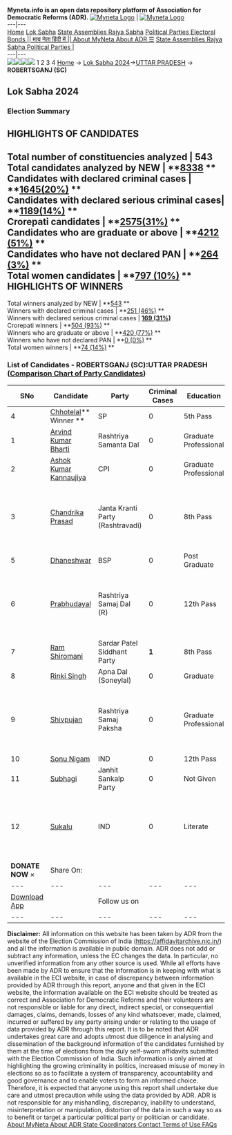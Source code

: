 **Myneta.info is an open data repository platform of Association for Democratic Reforms (ADR).**
[![Myneta Logo](https://www.myneta.info/lib/img/myneta-logo.png)](https://www.myneta.info/) | [![Myneta Logo](https://www.myneta.info/lib/img/adr-logo.png)](https://adrindia.org)  
---|---  
[Home](https://www.myneta.info/) [Lok Sabha](https://www.myneta.info/#ls "Lok Sabha") [ State Assemblies ](https://www.myneta.info/#sa "State Assemblies") [Rajya Sabha](https://www.myneta.info/#rs "Rajya Sabha") [Political Parties ](https://www.myneta.info/party "Political Parties") [ Electoral Bonds ](https://www.myneta.info/electoral_bonds "Electoral Bonds") [ || माय नेता हिंदी में || ](https://translate.google.co.in/translate?prev=hp&hl=en&js=y&u=www.myneta.info&sl=en&tl=hi&history_state0=) [ About MyNeta ](https://adrindia.org/content/about-myneta) [ About ADR ](https://adrindia.org/about-adr/who-we-are) [☰](javascript:void\(0\))
[ State Assemblies ](https://www.myneta.info/#sa "State Assemblies") [ Rajya Sabha ](https://www.myneta.info/#rs "Rajya Sabha") [ Political Parties ](https://www.myneta.info/party "Political Parties")
|   
---|---  
![](https://www.myneta.info/lib/img/banner/banner-1.png)![](https://www.myneta.info/lib/img/banner/banner-2.png)![](https://www.myneta.info/lib/img/banner/banner-3.png)![](https://www.myneta.info/lib/img/banner/banner-4.png)
1  2  3  4 
[Home](https://www.myneta.info/) → [Lok Sabha 2024](https://www.myneta.info/LokSabha2024/)→[UTTAR PRADESH](https://www.myneta.info/LokSabha2024/index.php?action=show_constituencies&state_id=35) → **ROBERTSGANJ (SC)**
### 
## Lok Sabha 2024
###  Election Summary 
HIGHLIGHTS OF CANDIDATES  
---  
Total number of constituencies analyzed |  543   
Total candidates analyzed by NEW | **[8338](https://www.myneta.info/LokSabha2024/index.php?action=summary&subAction=candidates_analyzed&sort=candidate#summary) **  
Candidates with declared criminal cases | **[1645(20%)](https://www.myneta.info/LokSabha2024/index.php?action=summary&subAction=crime&sort=candidate#summary) **  
Candidates with declared serious criminal cases| **[1189(14%)](https://www.myneta.info/LokSabha2024/index.php?action=summary&subAction=serious_crime&sort=candidate#summary) **  
Crorepati candidates | **[2575(31%)](https://www.myneta.info/LokSabha2024/index.php?action=summary&subAction=crorepati&sort=candidate#summary) **  
Candidates who are graduate or above | **[4212 (51%)](https://www.myneta.info/LokSabha2024/index.php?action=summary&subAction=education&sort=candidate#summary) **  
Candidates who have not declared PAN | **[264 (3%)](https://www.myneta.info/LokSabha2024/index.php?action=summary&subAction=without_pan&sort=candidate#summary) **  
Total women candidates | **[797 (10%)](https://www.myneta.info/LokSabha2024/index.php?action=summary&subAction=women_candidate&sort=candidate#summary) **  
HIGHLIGHTS OF WINNERS  
---  
Total winners analyzed by NEW | **[543](https://www.myneta.info/LokSabha2024/index.php?action=summary&subAction=winner_analyzed&sort=candidate#summary) **  
Winners with declared criminal cases | **[251 (46%)](https://www.myneta.info/LokSabha2024/index.php?action=summary&subAction=winner_crime&sort=candidate#summary) **  
Winners with declared serious criminal cases | **[169 (31%)](https://www.myneta.info/LokSabha2024/index.php?action=summary&subAction=winner_serious_crime&sort=candidate#summary)**  
Crorepati winners | **[504 (93%)](https://www.myneta.info/LokSabha2024/index.php?action=summary&subAction=winner_crorepati&sort=candidate#summary) **  
Winners who are graduate or above | **[420 (77%)](https://www.myneta.info/LokSabha2024/index.php?action=summary&subAction=winner_education&sort=candidate#summary) **  
Winners who have not declared PAN | **[0 (0%)](https://www.myneta.info/LokSabha2024/index.php?action=summary&subAction=winner_without_pan&sort=candidate#summary) **  
Total women winners | **[74 (14%)](https://www.myneta.info/LokSabha2024/index.php?action=summary&subAction=winner_women&sort=candidate#summary) **  
### List of Candidates - ROBERTSGANJ (SC):UTTAR PRADESH ([Comparison Chart of Party Candidates](https://www.myneta.info/LokSabha2024/comparisonchart.php?constituency_id=532))
SNo | Candidate| Party| Criminal Cases| Education| Age| Total Assets| Liabilities  
---|---|---|---|---|---|---|---  
4  | [Chhotelal](https://www.myneta.info/LokSabha2024/candidate.php?candidate_id=9098)** Winner ** | SP | 0 | 5th Pass| 51 | Rs 1,99,97,783 ~ 1 Crore+ | Rs 69,54,692 ~ 69 Lacs+  
1  | [Arvind Kumar Bharti](https://www.myneta.info/LokSabha2024/candidate.php?candidate_id=9101) | Rashtriya Samanta Dal | 0 | Graduate Professional| 32 | Rs 69,02,965 ~ 69 Lacs+ | Rs 10,99,000 ~ 10 Lacs+  
2  | [Ashok Kumar Kannaujiya](https://www.myneta.info/LokSabha2024/candidate.php?candidate_id=9104) | CPI | 0 | Graduate Professional| 60 | Rs 47,01,500 ~ 47 Lacs+ | Rs 0 ~   
3  | [Chandrika Prasad](https://www.myneta.info/LokSabha2024/candidate.php?candidate_id=9096) | Janta Kranti Party (Rashtravadi) | 0 | 8th Pass| 66 | ![](https://myneta.info/image_v2.php?myneta_folder=LokSabha2024&candidate_id=9096&col=ta) | ![](https://myneta.info/image_v2.php?myneta_folder=LokSabha2024&candidate_id=9096&col=lia)  
5  | [Dhaneshwar](https://www.myneta.info/LokSabha2024/candidate.php?candidate_id=9099) | BSP | 0 | Post Graduate| 49 | Rs 1,76,20,254 ~ 1 Crore+ | Rs 1,15,000 ~ 1 Lacs+  
6  | [Prabhudayal](https://www.myneta.info/LokSabha2024/candidate.php?candidate_id=9103) | Rashtriya Samaj Dal (R) | 0 | 12th Pass| 70 | ![](https://myneta.info/image_v2.php?myneta_folder=LokSabha2024&candidate_id=9103&col=ta) | ![](https://myneta.info/image_v2.php?myneta_folder=LokSabha2024&candidate_id=9103&col=lia)  
7  | [Ram Shiromani](https://www.myneta.info/LokSabha2024/candidate.php?candidate_id=9102) | Sardar Patel Siddhant Party | **1** | 8th Pass| 40 | Rs 12,54,000 ~ 12 Lacs+ | Rs 0 ~   
8  | [Rinki Singh](https://www.myneta.info/LokSabha2024/candidate.php?candidate_id=9093) | Apna Dal (Soneylal) | 0 | Graduate| 36 | Rs 1,77,40,511 ~ 1 Crore+ | Rs 0 ~   
9  | [Shivpujan](https://www.myneta.info/LokSabha2024/candidate.php?candidate_id=9097) | Rashtriya Samaj Paksha | 0 | Graduate Professional| 28 | ![](https://myneta.info/image_v2.php?myneta_folder=LokSabha2024&candidate_id=9097&col=ta) | ![](https://myneta.info/image_v2.php?myneta_folder=LokSabha2024&candidate_id=9097&col=lia)  
10  | [Sonu Nigam](https://www.myneta.info/LokSabha2024/candidate.php?candidate_id=9095) | IND | 0 | 12th Pass| 39 | Rs 27,19,000 ~ 27 Lacs+ | Rs 0 ~   
11  | [Subhagi](https://www.myneta.info/LokSabha2024/candidate.php?candidate_id=9091) | Janhit Sankalp Party | 0 | Not Given| 49 | Rs 21,31,139 ~ 21 Lacs+ | Rs 6,139 ~ 6 Thou+  
12  | [Sukalu](https://www.myneta.info/LokSabha2024/candidate.php?candidate_id=9092) | IND | 0 | Literate| 38 | ![](https://myneta.info/image_v2.php?myneta_folder=LokSabha2024&candidate_id=9092&col=ta) | ![](https://myneta.info/image_v2.php?myneta_folder=LokSabha2024&candidate_id=9092&col=lia)  
|  **DONATE NOW** × |  Share On:  | [](https://api.whatsapp.com/send?text=https%3A%2F%2Fmyneta.info%2Fpunjab2022%2Findex.php%3Faction%3Dshow_constituencies%26state_id%3D19) | [](https://www.facebook.com/sharer/sharer.php?u=https%3A%2F%2Fmyneta.info%2Fpunjab2022%2Findex.php%3Faction%3Dshow_constituencies%26state_id%3D19) | [](https://twitter.com/share?url=https%3A%2F%2Fmyneta.info%2Fpunjab2022%2Findex.php%3Faction%3Dshow_constituencies%26state_id%3D19)  
---|---|---|---|---  
| [ Download App ](https://play.google.com/store/apps/details?id=com.webrosoft.myneta1&pcampaignid=pcampaignidMKT-Other-global-all-co-prtnr-py-PartBadge-Mar2515-1) | [](https://play.google.com/store/apps/details?id=com.webrosoft.myneta1&pcampaignid=pcampaignidMKT-Other-global-all-co-prtnr-py-PartBadge-Mar2515-1) |  Follow us on  | [](https://www.facebook.com/adrindia.org/) | [](https://twitter.com/adrspeaks) | [](https://groups.google.com/g/national-election-watch?hl=en&pli=1) | [](https://www.instagram.com/adrspeaks/) | [](https://www.youtube.com/user/adrspeaks) | [](https://sharechat.com/profile/adrspeaks)  
---|---|---|---|---|---|---|---|---  
**Disclaimer:** All information on this website has been taken by ADR from the website of the Election Commission of India (https://affidavitarchive.nic.in/) and all the information is available in public domain. ADR does not add or subtract any information, unless the EC changes the data. In particular, no unverified information from any other source is used. While all efforts have been made by ADR to ensure that the information is in keeping with what is available in the ECI website, in case of discrepancy between information provided by ADR through this report, anyone and that given in the ECI website, the information available on the ECI website should be treated as correct and Association for Democratic Reforms and their volunteers are not responsible or liable for any direct, indirect special, or consequential damages, claims, demands, losses of any kind whatsoever, made, claimed, incurred or suffered by any party arising under or relating to the usage of data provided by ADR through this report. It is to be noted that ADR undertakes great care and adopts utmost due diligence in analysing and dissemination of the background information of the candidates furnished by them at the time of elections from the duly self-sworn affidavits submitted with the Election Commission of India. Such information is only aimed at highlighting the growing criminality in politics, increased misuse of money in elections so as to facilitate a system of transparency, accountability and good governance and to enable voters to form an informed choice. Therefore, it is expected that anyone using this report shall undertake due care and utmost precaution while using the data provided by ADR. ADR is not responsible for any mishandling, discrepancy, inability to understand, misinterpretation or manipulation, distortion of the data in such a way so as to benefit or target a particular political party or politician or candidate. 
[ About MyNeta ](https://adrindia.org/content/about-myneta) [ About ADR ](https://adrindia.org/about-adr/who-we-are) [ State Coordinators ](https://adrindia.org/about-adr/state-coordinators) [ Contact ](https://adrindia.org/contact-us) [ Terms of Use ](https://adrindia.org/content/adr-terms-use) [ FAQs ](https://adrindia.org/content/faqs)
